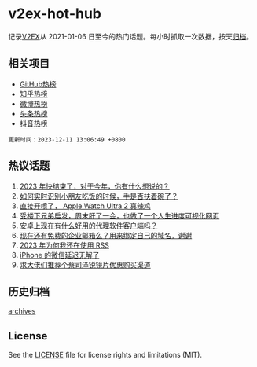 # v2ex-hot-hub

 记录[V2EX](https://www.v2ex.com/)从 2021-01-06 日至今的热门话题。每小时抓取一次数据，按天[归档](archives)。
 
 ## 相关项目

- [GitHub热榜](https://github.com/snaildev/github-hot-hub)
- [知乎热榜](https://github.com/snaildev/zhihu-hot-hub)
- [微博热榜](https://github.com/snaildev/weibo-hot-hub)
- [头条热榜](https://github.com/snaildev/toutiao-hot-hub)
- [抖音热榜](https://github.com/snaildev/douyin-hot-hub)


 `更新时间：2023-12-11 13:06:49 +0800`

## 热议话题

1. [2023 年快结束了，对于今年，你有什么想说的？](https://www.v2ex.com/t/999125)
1. [如何实时识别小朋友吃饭的时候，手是否扶着碗了？](https://www.v2ex.com/t/999216)
1. [直接开喷了， Apple Watch Ultra 2 真辣鸡](https://www.v2ex.com/t/999137)
1. [受楼下兄弟启发，周末肝了一会，也做了一个人生进度可视化网页](https://www.v2ex.com/t/999288)
1. [安卓上现在有什么好用的代理软件客户端吗？](https://www.v2ex.com/t/999178)
1. [现在还有免费的企业邮箱么？用来绑定自己的域名，谢谢](https://www.v2ex.com/t/999122)
1. [2023 年为何我还在使用 RSS](https://www.v2ex.com/t/999116)
1. [iPhone 的微信延迟无解了](https://www.v2ex.com/t/999145)
1. [求大佬们推荐个蔡司泽锐镜片优惠购买渠道](https://www.v2ex.com/t/999264)

## 历史归档

[archives](archives)

## License

See the [LICENSE](LICENSE) file for license rights and limitations (MIT).
